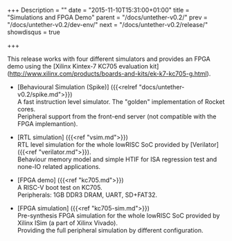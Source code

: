 +++
Description = ""
date = "2015-11-10T15:31:00+01:00"
title = "Simulations and FPGA Demo"
parent = "/docs/untether-v0.2/"
prev = "/docs/untether-v0.2/dev-env/"
next = "/docs/untether-v0.2/release/"
showdisqus = true

+++

This release works with four different simulators and provides an FPGA demo using the [Xilinx Kintex-7 KC705 evaluation kit] (http://www.xilinx.com/products/boards-and-kits/ek-k7-kc705-g.html).

 * [Behavioural Simulation (Spike)] ({{<relref "docs/untether-v0.2/spike.md">}})<br/>
   A fast instruction level simulator. The "golden" implementation of Rocket cores. <br/>
   Peripheral support from the front-end server (not compatible with the FPGA implemantion).

 * [RTL simulation] ({{<ref "vsim.md">}})<br/>
   RTL level simulation for the whole lowRISC SoC provided by [Verilator] ({{<ref "verilator.md">}}). <br/>
   Behaviour memory model and simple HTIF for ISA regression test and none-IO related applications.
   
 * [FPGA demo] ({{<ref "kc705.md">}})<br/>
   A RISC-V boot test on KC705. <br/>
   Peripherals: 1GB DDR3 DRAM, UART, SD+FAT32. <br/>

 * [FPGA simulation] ({{<ref "kc705-sim.md">}})<br/>
   Pre-synthesis FPGA simulation for the whole lowRISC SoC provided by Xilinx ISim (a part of Xilinx Vivado). <br/>
   Providing the full peripheral simulation by different configuration.
 